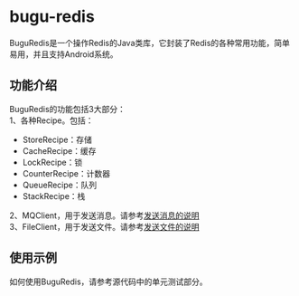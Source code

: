bugu-redis
==========
BuguRedis是一个操作Redis的Java类库，它封装了Redis的各种常用功能，简单易用，并且支持Android系统。

功能介绍
----------
BuguRedis的功能包括3大部分：<br/>
1、各种Recipe。包括：
* StoreRecipe：存储<br/>
* CacheRecipe：缓存<br/>
* LockRecipe：锁<br/>
* CounterRecipe：计数器<br/>
* QueueRecipe：队列<br/>
* StackRecipe：栈<br/>

2、MQClient，用于发送消息。请参考[发送消息的说明](https://github.com/xbwen/bugu-redis/wiki/%E5%8F%91%E9%80%81%E6%B6%88%E6%81%AF%E7%9A%84%E8%AF%B4%E6%98%8E)<br/>
3、FileClient，用于发送文件。请参考[发送文件的说明](https://github.com/xbwen/bugu-redis/wiki/%E5%8F%91%E9%80%81%E6%96%87%E4%BB%B6%E7%9A%84%E8%AF%B4%E6%98%8E)<br/>

使用示例
----------
如何使用BuguRedis，请参考源代码中的单元测试部分。

    



